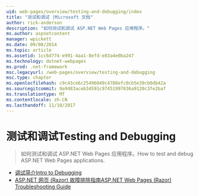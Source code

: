 ```yaml
---
uid: web-pages/overview/testing-and-debugging/index
title: "测试和调试 |Microsoft 文档"
author: rick-anderson
description: "如何测试和调试 ASP.NET Web Pages 应用程序。"
ms.author: aspnetcontent
manager: wpickett
ms.date: 09/08/2014
ms.topic: article
ms.assetid: 1cc6d774-e991-4aa1-8efd-e83a4e0ba247
ms.technology: dotnet-webpages
ms.prod: .net-framework
msc.legacyurl: /web-pages/overview/testing-and-debugging
msc.type: chapter
ms.openlocfilehash: c9c43ce6c25496049c4788efc0cb5e39cb0db42a
ms.sourcegitcommit: 9a9483aceb34591c97451997036a9120c3fe2baf
ms.translationtype: MT
ms.contentlocale: zh-CN
ms.lasthandoff: 11/10/2017
---
```

<a name="testing-and-debugging"></a><span data-ttu-id="592c9-103">测试和调试</span><span class="sxs-lookup"><span data-stu-id="592c9-103">Testing and Debugging</span></span>
====================
> <span data-ttu-id="592c9-104">如何测试和调试 ASP.NET Web Pages 应用程序。</span><span class="sxs-lookup"><span data-stu-id="592c9-104">How to test and debug ASP.NET Web Pages applications.</span></span>


- [<span data-ttu-id="592c9-105">调试简介</span><span class="sxs-lookup"><span data-stu-id="592c9-105">Intro to Debugging</span></span>](introduction-to-debugging.md)
- [<span data-ttu-id="592c9-106">ASP.NET 网页 (Razor) 故障排除指南</span><span class="sxs-lookup"><span data-stu-id="592c9-106">ASP.NET Web Pages (Razor) Troubleshooting Guide</span></span>](aspnet-web-pages-razor-troubleshooting-guide.md)
